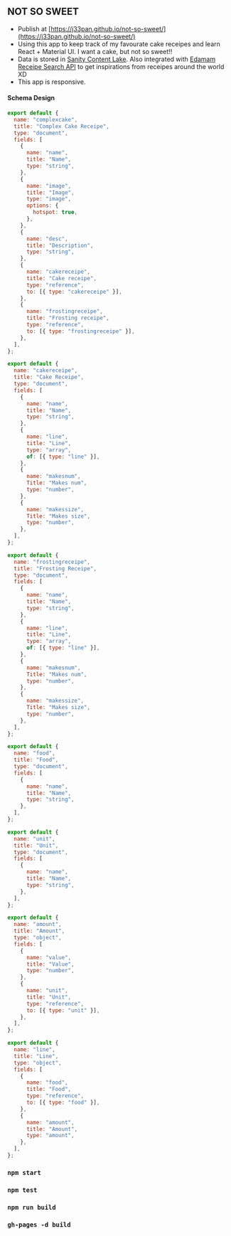 ## NOT SO SWEET

- Publish at [https://j33pan.github.io/not-so-sweet/](https://j33pan.github.io/not-so-sweet/)
- Using this app to keep track of my favourate cake receipes and learn React + Material UI. I want a cake, but not so sweet!!
- Data is stored in [Sanity Content Lake](https://www.sanity.io/docs/reference). Also integrated with [Edamam Receipe Search API](https://developer.edamam.com/edamam-docs-recipe-api) to get inspirations from receipes around the world XD
- This app is responsive.

#### Schema Design

```javascript
export default {
  name: "complexcake",
  title: "Complex Cake Receipe",
  type: "document",
  fields: [
    {
      name: "name",
      title: "Name",
      type: "string",
    },
    {
      name: "image",
      title: "Image",
      type: "image",
      options: {
        hotspot: true,
      },
    },
    {
      name: "desc",
      title: "Description",
      type: "string",
    },
    {
      name: "cakereceipe",
      title: "Cake receipe",
      type: "reference",
      to: [{ type: "cakereceipe" }],
    },
    {
      name: "frostingreceipe",
      title: "Frosting receipe",
      type: "reference",
      to: [{ type: "frostingreceipe" }],
    },
  ],
};

export default {
  name: "cakereceipe",
  title: "Cake Receipe",
  type: "document",
  fields: [
    {
      name: "name",
      title: "Name",
      type: "string",
    },
    {
      name: "line",
      title: "Line",
      type: "array",
      of: [{ type: "line" }],
    },
    {
      name: "makesnum",
      Title: "Makes num",
      type: "number",
    },
    {
      name: "makessize",
      Title: "Makes size",
      type: "number",
    },
  ],
};

export default {
  name: "frostingreceipe",
  title: "Frosting Receipe",
  type: "document",
  fields: [
    {
      name: "name",
      title: "Name",
      type: "string",
    },
    {
      name: "line",
      title: "Line",
      type: "array",
      of: [{ type: "line" }],
    },
    {
      name: "makesnum",
      Title: "Makes num",
      type: "number",
    },
    {
      name: "makessize",
      Title: "Makes size",
      type: "number",
    },
  ],
};

export default {
  name: "food",
  title: "Food",
  type: "document",
  fields: [
    {
      name: "name",
      title: "Name",
      type: "string",
    },
  ],
};

export default {
  name: "unit",
  title: "Unit",
  type: "document",
  fields: [
    {
      name: "name",
      title: "Name",
      type: "string",
    },
  ],
};

export default {
  name: "amount",
  title: "Amount",
  type: "object",
  fields: [
    {
      name: "value",
      title: "Value",
      type: "number",
    },
    {
      name: "unit",
      title: "Unit",
      type: "reference",
      to: [{ type: "unit" }],
    },
  ],
};

export default {
  name: "line",
  title: "Line",
  type: "object",
  fields: [
    {
      name: "food",
      title: "Food",
      type: "reference",
      to: [{ type: "food" }],
    },
    {
      name: "amount",
      title: "Amount",
      type: "amount",
    },
  ],
};
```

### `npm start`

### `npm test`

### `npm run build`

### `gh-pages -d build`
